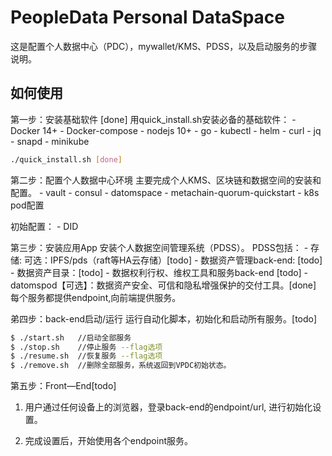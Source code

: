 # PeopleData Personal DataSpace 

这是配置个人数据中心（PDC），mywallet/KMS、PDSS，以及启动服务的步骤说明。


## 如何使用
第一步：安装基础软件 [done]
用quick_install.sh安装必备的基础软件：
    - Docker 14+
    - Docker-compose
    - nodejs 10+
    - go
    - kubectl
    - helm
    - curl
    - jq
    - snapd
    - minikube 

```bash
./quick_install.sh [done]

```

第二步：配置个人数据中心环境
主要完成个人KMS、区块链和数据空间的安装和配置。
    - vault
    - consul
    - datomspace
    - metachain-quorum-quickstart
    - k8s pod配置

初始配置：
    - DID
   


第三步：安装应用App
安装个人数据空间管理系统（PDSS）。
PDSS包括：
    - 存储: 可选：IPFS/pds（raft等HA云存储）[todo] 
    - 数据资产管理back-end: [todo]
    - 数据资产目录：[todo]
    - 数据权利行权、维权工具和服务back-end [todo]
    - datomspod【可选】：数据资产安全、可信和隐私增强保护的交付工具。[done]
每个服务都提供endpoint,向前端提供服务。


弟四步：back-end启动/运行
运行自动化脚本，初始化和启动所有服务。[todo]

```bash
$ ./start.sh   //启动全部服务  
$ ./stop.sh    //停止服务 --flag选项
$ ./resume.sh  //恢复服务 --flag选项
$ ./remove.sh  //删除全部服务，系统返回到VPDC初始状态。
```

第五步：Front—End[todo]
1. 用户通过任何设备上的浏览器，登录back-end的endpoint/url, 进行初始化设置。
    
2. 完成设置后，开始使用各个endpoint服务。

